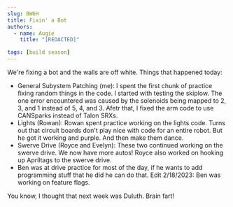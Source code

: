 ```yaml
---
slug: BW6H
title: Fixin' a Bot
authors:
  - name: Augie
    title: "[REDACTED]"

tags: [build season]
---
```


We're fixing a bot and the walls are off white. Things that happened today:

* General Subystem Patching (me): I spent the first chunk of practice fixing random things in the code. I started with testing the skiplow. The one error encountered was caused by the solenoids being mapped to 2, 3, and 1 instead of 5, 4, and 3. Afetr that, I fixed the arm code to use CANSparks instead of Talon SRXs.
* Lights (Rowan): Rowan spent practice working on the lights code. Turns out that circuit boards don't play nice with code for an entire robot. But he got it working and purple. And then make them dance.
* Swerve Drive (Royce and Evelyn): These two continued working on the swerve drive. We now have more autos! Royce also worked on hooking up Apriltags to the swerve drive.
* Ben was at drive practice for most of the day, if he wants to add programming stuff that he did he can do that. Edit 2/18/2023: Ben was working on feature flags.

You know, I thought that next week was Duluth. Brain fart!